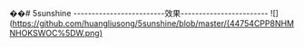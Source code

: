 ��# 5sunshine
-------------------------效果------------------------
![](https://github.com/huangliusong/5sunshine/blob/master/(44754CPP8NHMNHOKSWOC%5DW.png)
